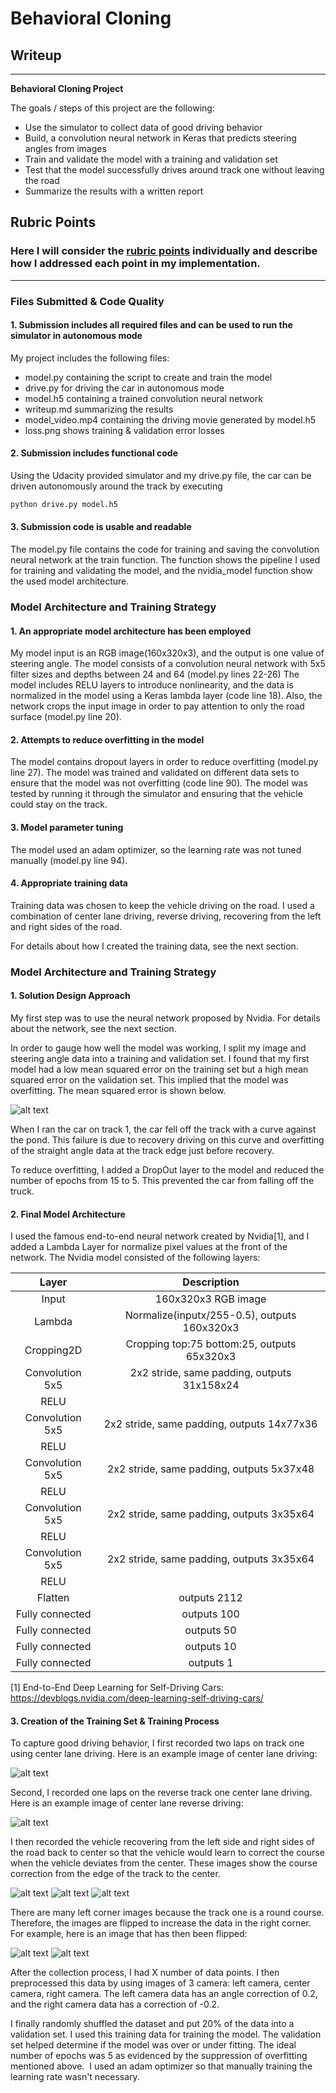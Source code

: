 # **Behavioral Cloning** 

## Writeup

---

**Behavioral Cloning Project**

The goals / steps of this project are the following:
* Use the simulator to collect data of good driving behavior
* Build, a convolution neural network in Keras that predicts steering angles from images
* Train and validate the model with a training and validation set
* Test that the model successfully drives around track one without leaving the road
* Summarize the results with a written report

[//]: # (Image References)

[image1]: ./wupimgs/loss_naive.png "Error Loss (Naive)"
[image2]: ./wupimgs/loss_proposed.png "Error Loss (Proposed)"
[image3]: ./wupimgs/center.png "Center Image"
[image4]: ./wupimgs/reverse.png "Reverse Image"
[image5]: ./wupimgs/recover_1st.png "Recovery 1st Image"
[image6]: ./wupimgs/recover_2nd.png "Recovery 2nd Image"
[image7]: ./wupimgs/recover_3rd.png "Recovery 3rd Image"
[image8]: ./wupimgs/normal.png "Normal Image"
[image9]: ./wupimgs/flipped.png "Flipped Image"

## Rubric Points
### Here I will consider the [rubric points](https://review.udacity.com/#!/rubrics/432/view) individually and describe how I addressed each point in my implementation.  

---
### Files Submitted & Code Quality

#### 1. Submission includes all required files and can be used to run the simulator in autonomous mode
My project includes the following files:
* model.py containing the script to create and train the model
* drive.py for driving the car in autonomous mode
* model.h5 containing a trained convolution neural network 
* writeup.md summarizing the results
* model_video.mp4 containing the driving movie generated by model.h5
* loss.png shows training & validation error losses


#### 2. Submission includes functional code
Using the Udacity provided simulator and my drive.py file, the car can be driven autonomously around the track by executing 

```sh
python drive.py model.h5
```


#### 3. Submission code is usable and readable
The model.py file contains the code for training and saving the convolution neural network at the train function. 
The function shows the pipeline I used for training and validating the model, and the nvidia_model function 
show the used model architecture.


### Model Architecture and Training Strategy

#### 1. An appropriate model architecture has been employed
My model input is an RGB image(160x320x3), and the output is one value of steering angle.
The model consists of a convolution neural network with 5x5 filter sizes and depths between 24 and 64 (model.py lines 22-26)
The model includes RELU layers to introduce nonlinearity, and the data is normalized in the model using a Keras lambda layer (code line 18). Also, the network crops the input image in order to pay attention to only the road surface (model.py line 20).
 

#### 2. Attempts to reduce overfitting in the model
The model contains dropout layers in order to reduce overfitting (model.py line 27). 
The model was trained and validated on different data sets to ensure that the model was not overfitting (code line 90). 
The model was tested by running it through the simulator and ensuring that the vehicle could stay on the track.

#### 3. Model parameter tuning
The model used an adam optimizer, so the learning rate was not tuned manually (model.py line 94).

#### 4. Appropriate training data
Training data was chosen to keep the vehicle driving on the road. I used a combination of center lane driving, 
reverse driving, recovering from the left and right sides of the road.

For details about how I created the training data, see the next section. 

### Model Architecture and Training Strategy

#### 1. Solution Design Approach
My first step was to use the neural network proposed by Nvidia.
For details about the network, see the next section. 

In order to gauge how well the model was working, I split my image and steering 
angle data into a training and validation set. I found that my first model had 
a low mean squared error on the training set but a high mean squared error on 
the validation set. This implied that the model was overfitting. 
The mean squared error is shown below.

![alt text][image1]

When I ran the car on track 1, the car fell off the track with a curve against the pond.
This failure is due to recovery driving on this curve and overfitting of the straight 
angle data at the track edge just before recovery.

To reduce overfitting, I added a DropOut layer to the model and reduced the number of epochs from 15 to 5.
This prevented the car from falling off the truck.


#### 2. Final Model Architecture
I used the famous end-to-end neural network created by Nvidia[1],
and I added a Lambda Layer for normalize pixel values at the front of the network.
The Nvidia model consisted of the following layers:

| Layer         		|     Description	        					| 
|:---------------------:|:---------------------------------------------:| 
| Input 				| 160x320x3 RGB image 							| 
| Lambda 				| Normalize(inputx/255-0.5), outputs 160x320x3 	|
| Cropping2D 			| Cropping top:75 bottom:25, outputs 65x320x3 	|
| Convolution 5x5     	| 2x2 stride, same padding, outputs 31x158x24 	|
| RELU					|												|
| Convolution 5x5     	| 2x2 stride, same padding, outputs 14x77x36 	|
| RELU					|												|
| Convolution 5x5     	| 2x2 stride, same padding, outputs 5x37x48 	|
| RELU					|												|
| Convolution 5x5     	| 2x2 stride, same padding, outputs 3x35x64 	|
| RELU					|												|
| Convolution 5x5     	| 2x2 stride, same padding, outputs 3x35x64 	|
| RELU					|												|
| Flatten				| outputs 2112									|
| Fully connected		| outputs 100 									|
| Fully connected		| outputs 50 									|
| Fully connected		| outputs 10 									|
| Fully connected		| outputs 1 									|

[1] End-to-End Deep Learning for Self-Driving Cars: https://devblogs.nvidia.com/deep-learning-self-driving-cars/


#### 3. Creation of the Training Set & Training Process
To capture good driving behavior, I first recorded two laps on track one using center lane driving. Here is an example image of center lane driving:

![alt text][image2]

Second, I recorded one laps on the reverse track one center lane driving. Here is an example image of center lane reverse driving:

![alt text][image3]

I then recorded the vehicle recovering from the left side and right sides of the road back to center so that the vehicle would learn 
to correct the course when the vehicle deviates from the center. These images show the course correction from the edge of the track to the center.

![alt text][image4]
![alt text][image5]
![alt text][image6]

There are many left corner images because the track one is a round course. 
Therefore, the images are flipped to increase the data in the right corner. 
For example, here is an image that has then been flipped:

![alt text][image6]
![alt text][image7]

After the collection process, I had X number of data points. I then preprocessed this data by using images of 3 camera:
left camera, center camera, right camera. 
The left camera data has an angle correction of 0.2, and the right camera data has a correction of -0.2.

I finally randomly shuffled the dataset and put 20% of the data into a validation set. 
I used this training data for training the model. The validation set helped determine if the model was over or under fitting. 
The ideal number of epochs was 5 as evidenced by the suppression of overfitting mentioned above.  
I used an adam optimizer so that manually training the learning rate wasn't necessary.
